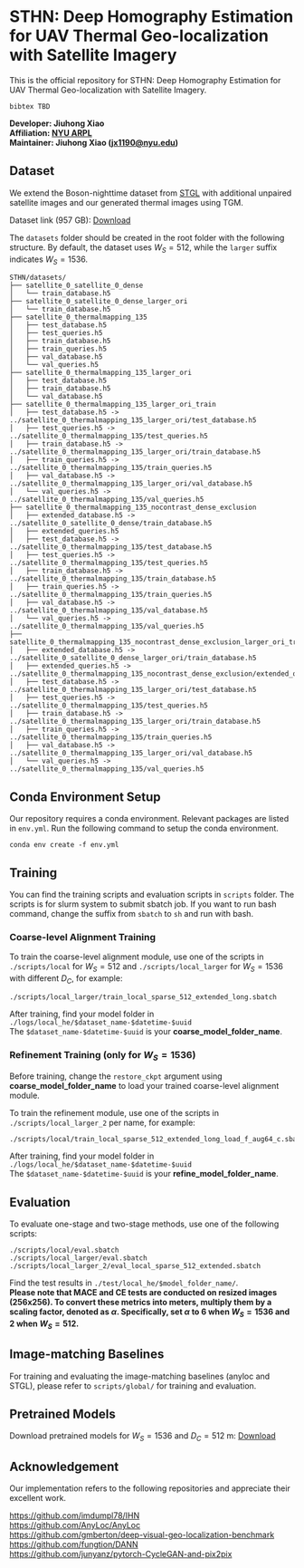 # STHN: Deep Homography Estimation for UAV Thermal Geo-localization with Satellite Imagery

This is the official repository for STHN: Deep Homography Estimation for UAV Thermal Geo-localization with Satellite Imagery.

```
bibtex TBD
```
**Developer: Jiuhong Xiao<br />
Affiliation: [NYU ARPL](https://wp.nyu.edu/arpl/)<br />
Maintainer: Jiuhong Xiao (jx1190@nyu.edu)<br />**

## Dataset
We extend the Boson-nighttime dataset from [STGL](https://github.com/arplaboratory/satellite-thermal-geo-localization/tree/main) with additional unpaired satellite images and our generated thermal images using TGM.

Dataset link (957 GB): [Download](https://drive.google.com/drive/folders/1HRUlR-X9u3VfWtSwh19DsvPIYU5Q3TPG?usp=sharing)

The ``datasets`` folder should be created in the root folder with the following structure. By default, the dataset uses $W_S=512$, while the ``larger`` suffix indicates $W_S=1536$.

```
STHN/datasets/
├── satellite_0_satellite_0_dense
│   └── train_database.h5
├── satellite_0_satellite_0_dense_larger_ori
│   └── train_database.h5
├── satellite_0_thermalmapping_135
│   ├── test_database.h5
│   ├── test_queries.h5
│   ├── train_database.h5
│   ├── train_queries.h5
│   ├── val_database.h5
│   └── val_queries.h5
├── satellite_0_thermalmapping_135_larger_ori
│   ├── test_database.h5
│   ├── train_database.h5
│   └── val_database.h5
├── satellite_0_thermalmapping_135_larger_ori_train
│   ├── test_database.h5 -> ../satellite_0_thermalmapping_135_larger_ori/test_database.h5
│   ├── test_queries.h5 -> ../satellite_0_thermalmapping_135/test_queries.h5
│   ├── train_database.h5 -> ../satellite_0_thermalmapping_135_larger_ori/train_database.h5
│   ├── train_queries.h5 -> ../satellite_0_thermalmapping_135/train_queries.h5
│   ├── val_database.h5 -> ../satellite_0_thermalmapping_135_larger_ori/val_database.h5
│   └── val_queries.h5 -> ../satellite_0_thermalmapping_135/val_queries.h5
├── satellite_0_thermalmapping_135_nocontrast_dense_exclusion
│   ├── extended_database.h5 -> ../satellite_0_satellite_0_dense/train_database.h5
│   ├── extended_queries.h5
│   ├── test_database.h5 -> ../satellite_0_thermalmapping_135/test_database.h5
│   ├── test_queries.h5 -> ../satellite_0_thermalmapping_135/test_queries.h5
│   ├── train_database.h5 -> ../satellite_0_thermalmapping_135/train_database.h5
│   ├── train_queries.h5 -> ../satellite_0_thermalmapping_135/train_queries.h5
│   ├── val_database.h5 -> ../satellite_0_thermalmapping_135/val_database.h5
│   └── val_queries.h5 -> ../satellite_0_thermalmapping_135/val_queries.h5
├── satellite_0_thermalmapping_135_nocontrast_dense_exclusion_larger_ori_train
│   ├── extended_database.h5 -> ../satellite_0_satellite_0_dense_larger_ori/train_database.h5
│   ├── extended_queries.h5 -> ../satellite_0_thermalmapping_135_nocontrast_dense_exclusion/extended_queries.h5
│   ├── test_database.h5 -> ../satellite_0_thermalmapping_135_larger_ori/test_database.h5
│   ├── test_queries.h5 -> ../satellite_0_thermalmapping_135/test_queries.h5
│   ├── train_database.h5 -> ../satellite_0_thermalmapping_135_larger_ori/train_database.h5
│   ├── train_queries.h5 -> ../satellite_0_thermalmapping_135/train_queries.h5
│   ├── val_database.h5 -> ../satellite_0_thermalmapping_135_larger_ori/val_database.h5
│   └── val_queries.h5 -> ../satellite_0_thermalmapping_135/val_queries.h5
```

## Conda Environment Setup
Our repository requires a conda environment. Relevant packages are listed in ``env.yml``. Run the following command to setup the conda environment.
```
conda env create -f env.yml
```
## Training
You can find the training scripts and evaluation scripts in ``scripts`` folder. The scripts is for slurm system to submit sbatch job. If you want to run bash command, change the suffix from ``sbatch`` to ``sh`` and run with bash.

### Coarse-level Alignment Training

To train the coarse-level alignment module, use one of the scripts in ``./scripts/local`` for $W_S=512$ and ``./scripts/local_larger`` for $W_S=1536$ with different $D_C$, for example:

```
./scripts/local_larger/train_local_sparse_512_extended_long.sbatch
```

After training, find your model folder in ``./logs/local_he/$dataset_name-$datetime-$uuid``  
The ``$dataset_name-$datetime-$uuid`` is your **coarse_model_folder_name**.



### Refinement Training (only for $W_S=1536$)

Before training, change the ``restore_ckpt`` argument using **coarse_model_folder_name** to load your trained coarse-level alignment module.

To train the refinement module, use one of the scripts in ``./scripts/local_larger_2`` per name, for example:

```
./scripts/local/train_local_sparse_512_extended_long_load_f_aug64_c.sbatch
```

After training, find your model folder in ``./logs/local_he/$dataset_name-$datetime-$uuid``  
The ``$dataset_name-$datetime-$uuid`` is your **refine_model_folder_name**.

## Evaluation
To evaluate one-stage and two-stage methods, use one of the following scripts:
```
./scripts/local/eval.sbatch
./scripts/local_larger/eval.sbatch
./scripts/local_larger_2/eval_local_sparse_512_extended.sbatch
```

Find the test results in ``./test/local_he/$model_folder_name/``.  
**Please note that MACE and CE tests are conducted on resized images (256x256). To convert these metrics into meters, multiply them by a scaling factor, denoted as $\alpha$. Specifically, set $\alpha$ to 6 when $W_S=1536$ and 2 when $W_S=512$.**

## Image-matching Baselines
For training and evaluating the image-matching baselines (anyloc and STGL), please refer to ``scripts/global/`` for training and evaluation.

## Pretrained Models
Download pretrained models for $W_S=1536$ and $D_C=512$ m: [Download](https://drive.google.com/drive/folders/19Z0wqeDlJyzTZB1qc355G2WEww7I9rTB?usp=sharing)

## Acknowledgement
Our implementation refers to the following repositories and appreciate their excellent work.

https://github.com/imdumpl78/IHN  
https://github.com/AnyLoc/AnyLoc  
https://github.com/gmberton/deep-visual-geo-localization-benchmark  
https://github.com/fungtion/DANN  
https://github.com/junyanz/pytorch-CycleGAN-and-pix2pix
